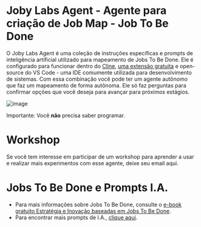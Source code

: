 # Joby Labs Agent - Agente para criação de Job Map - Job To Be Done
O Joby Labs Agent é uma coleção de instruções específicas e prompts de inteligência artificial utilizado para mapeamento de Jobs To Be Done. 
Ele é configurado para funcionar dentro do [Cline](https://github.com/cline/cline), [uma extensão gratuita](https://marketplace.visualstudio.com/items?itemName=saoudrizwan.claude-dev) e open-source do VS Code - uma IDE comumente utilizada para desenvolvimento de sistemas.
Com essa combinação você pode ter um agente autônomo que faz um mapeamento de forma autônoma. Ele só faz perguntas para confirmar opções que você deseja para avançar para próximos estágios.

![image](https://github.com/user-attachments/assets/3df8027b-b28a-4ffe-aed9-7a20d05cbd8e)

Importante: Você **não** precisa saber programar.

# Workshop

Se você tem interesse em participar de um workshop para aprender a usar e realizar mais experimentos com esse agente, deixe seu email aqui.

# Jobs To Be Done e Prompts I.A.

- Para mais informações sobre Jobs To Be Done, consulte o [e-book gratuito Estratégia e Inovação baseadas em Jobs To Be Done](https://calirenato82.substack.com/p/e-book-jobs-to-be-done-em-portugues).
- Para encontrar mais prompts de I.A., [clique aqui](https://calirenato82.substack.com/i/141662256/prompts-ia-para-problem-space).
